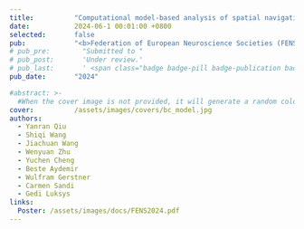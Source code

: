 ```yaml
---
title:          "Computational model-based analysis of spatial navigation strategies under stress and uncertainty using place, distance and border cells"
date:           2024-06-1 00:01:00 +0800
selected:       false
pub:            "<b>Federation of European Neuroscience Societies (FENS)</b> Forum"
# pub_pre:        "Submitted to "
# pub_post:       'Under review.'
# pub_last:       ' <span class="badge badge-pill badge-publication badge-success">Spotlight</span>'
pub_date:       "2024"

#abstract: >-
  #When the cover image is not provided, it will generate a random colorful bubble images as the cover image using the <code>bubble_visual_hash.js</code> script.
cover:          /assets/images/covers/bc_model.jpg
authors:
  - Yanran Qiu
  - Shiqi Wang
  - Jiachuan Wang
  - Wenyuan Zhu
  - Yuchen Cheng
  - Beste Aydemir
  - Wulfram Gerstner
  - Carmen Sandi
  - Gedi Luksys
links:
  Poster: /assets/images/docs/FENS2024.pdf
---
```

